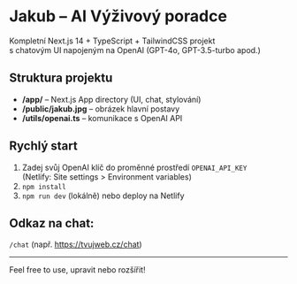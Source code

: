 # Jakub – AI Výživový poradce

Kompletní Next.js 14 + TypeScript + TailwindCSS projekt  
s chatovým UI napojeným na OpenAI (GPT-4o, GPT-3.5-turbo apod.)

## Struktura projektu
- **/app/** – Next.js App directory (UI, chat, stylování)
- **/public/jakub.jpg** – obrázek hlavní postavy
- **/utils/openai.ts** – komunikace s OpenAI API

## Rychlý start
1. Zadej svůj OpenAI klíč do proměnné prostředí `OPENAI_API_KEY`  
   (Netlify: Site settings > Environment variables)
2. `npm install`
3. `npm run dev` (lokálně) nebo deploy na Netlify

## Odkaz na chat:  
`/chat` (např. https://tvujweb.cz/chat)

---

Feel free to use, upravit nebo rozšířit!
